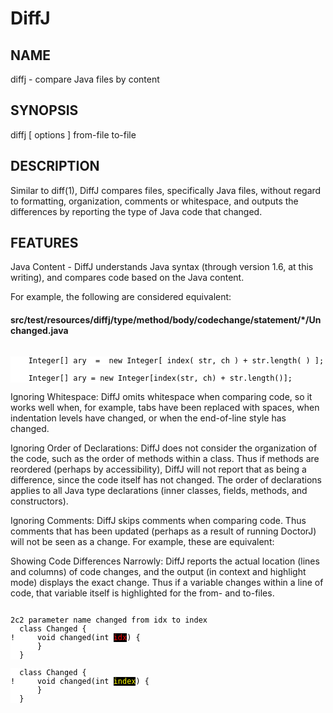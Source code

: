 DiffJ
=====

NAME
----

diffj - compare Java files by content

SYNOPSIS
--------

diffj [ options ] from-file to-file

DESCRIPTION
-----------

Similar to diff(1), DiffJ compares files, specifically Java files, without
regard to formatting, organization, comments or whitespace, and outputs the
differences by reporting the type of Java code that changed.

FEATURES
--------

Java Content - DiffJ understands Java syntax (through version 1.6, at this
writing), and compares code based on the Java content.

For example, the following are considered equivalent:

#### src/test/resources/diffj/type/method/body/codechange/statement/*/Unchanged.java

<pre><code><span style="color: black; background: white">
    Integer[] ary  =  new Integer[ index( str, ch ) + str.length( ) ];
    
    Integer[] ary = new Integer[index(str, ch) + str.length()];
</span></code></pre>

Ignoring Whitespace: DiffJ omits whitespace when comparing code, so it works
well when, for example, tabs have been replaced with spaces, when indentation
levels have changed, or when the end-of-line style has changed.

Ignoring Order of Declarations: DiffJ does not consider the organization of the
code, such as the order of methods within a class. Thus if methods are reordered
(perhaps by accessibility), DiffJ will not report that as being a difference,
since the code itself has not changed. The order of declarations applies to all
Java type declarations (inner classes, fields, methods, and constructors).

Ignoring Comments: DiffJ skips comments when comparing code. Thus comments that
has been updated (perhaps as a result of running DoctorJ) will not be seen as a
change. For example, these are equivalent:

Showing Code Differences Narrowly: DiffJ reports the actual location (lines and
columns) of code changes, and the output (in context and highlight mode)
displays the exact change. Thus if a variable changes within a line of code,
that variable itself is highlighted for the from- and to-files.

<pre><code><span style="color: black; background: white">
2c2 parameter name changed from idx to index
  class Changed {
!     void changed(int <span style="color: red; background: black">idx</span>) {
      }
  }

  class Changed {
!     void changed(int <span style="color: yellow; background: black">index</span>) {
      }
  }
</span></code></pre>
